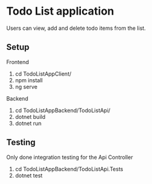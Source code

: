 # Todo List application
Users can view, add and delete todo items from the list.

## Setup
Frontend <br>
1. cd TodoListAppClient/
2. npm install
3. ng serve

Backend
1. cd TodoListAppBackend/TodoListApi/
2. dotnet build
3. dotnet run

## Testing
Only done integration testing for the Api Controller
1. cd TodoListAppBackend/TodoListApi.Tests
2. dotnet test
